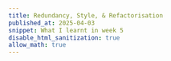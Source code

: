 ```yaml
---
title: Redundancy, Style, & Refactorisation
published_at: 2025-04-03
snippet: What I learnt in week 5
disable_html_sanitization: true
allow_math: true
---
```


<script src="./scripts/p5.js"></script>

<canvas id="p5_example"></canvas>

<script>
    const cnv = document.getElementById ("p5_example")
    const w = cnv.parentNode.scrollWidth
    const h = w * 9 / 16

    function setup () {
        createCanvas (w, h, P2D, cnv)
    }

    function draw () {
        background (`turquoise`)
        console.log (frameCount)
    }
</script>
